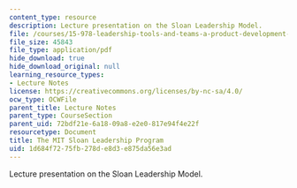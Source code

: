 ```yaml
---
content_type: resource
description: Lecture presentation on the Sloan Leadership Model.
file: /courses/15-978-leadership-tools-and-teams-a-product-development-lab-spring-2007/1d684f7275fb278de8d3e875da56e3ad_lec2.pdf
file_size: 45843
file_type: application/pdf
hide_download: true
hide_download_original: null
learning_resource_types:
- Lecture Notes
license: https://creativecommons.org/licenses/by-nc-sa/4.0/
ocw_type: OCWFile
parent_title: Lecture Notes
parent_type: CourseSection
parent_uid: 72bdf21e-6a18-09a8-e2e0-817e94f4e22f
resourcetype: Document
title: The MIT Sloan Leadership Program
uid: 1d684f72-75fb-278d-e8d3-e875da56e3ad
---
```

Lecture presentation on the Sloan Leadership Model.